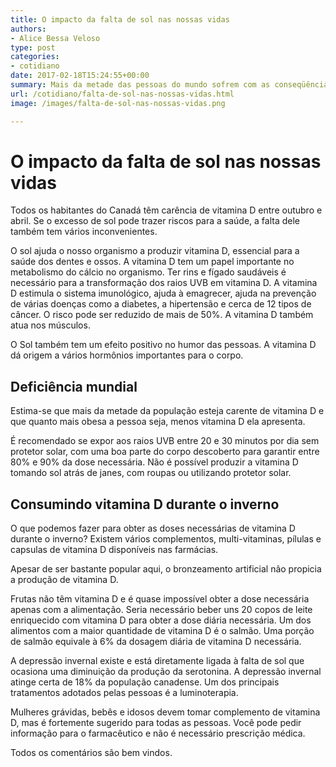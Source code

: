 ```yaml
---
title: O impacto da falta de sol nas nossas vidas
authors:
- Alice Bessa Veloso
type: post
categories:
- cotidiano
date: 2017-02-18T15:24:55+00:00
summary: Mais da metade das pessoas do mundo sofrem com as conseqüências da falta de sol. Descubra porquê é tão importante pegar sol para manter a sua saúde.
url: /cotidiano/falta-de-sol-nas-nossas-vidas.html
image: /images/falta-de-sol-nas-nossas-vidas.png

---
```

# O impacto da falta de sol nas nossas vidas

Todos os habitantes do Canadá têm carência de vitamina D entre outubro e abril.
Se o excesso de sol pode trazer riscos para a saúde, a falta dele também tem vários inconvenientes.

O sol ajuda o nosso organismo a produzir vitamina D, essencial para a saúde dos dentes e ossos. A vitamina D tem um papel importante no metabolismo do cálcio no organismo. Ter rins e fígado saudáveis é necessário para a transformação dos raios UV<span class="text_exposed_show">B em vitamina D. A vitamina D estimula o sistema imunológico, ajuda à emagrecer, ajuda na prevenção de várias doenças como a diabetes, a hipertensão e cerca de 12 tipos de câncer. O risco pode ser reduzido de mais de 50%. A vitamina D também atua nos músculos.</span>

<span class="text_exposed_show">O Sol também tem um efeito positivo no humor das pessoas. A vitamina D dá origem a vários hormônios importantes para o corpo.</span>

## Deficiência mundial

<span class="text_exposed_show">Estima-se que mais da metade da população esteja carente de vitamina D e que quanto mais obesa a pessoa seja, menos vitamina D ela apresenta.</span>

<span class="text_exposed_show">É recomendado se expor aos raios UVB entre 20 e 30 minutos por dia sem protetor solar, com uma boa parte do corpo descoberto para garantir entre 80% e 90% da dose necessária. Não é possível produzir a vitamina D tomando sol atrás de janes, com roupas ou utilizando protetor solar.</span>

## Consumindo vitamina D durante o inverno

<span class="text_exposed_show">O que podemos fazer para obter as doses necessárias de vitamina D durante o inverno? Existem vários complementos, multi-vitaminas, pílulas e capsulas de vitamina D disponíveis nas farmácias.</span>

<span class="text_exposed_show">Apesar de ser bastante popular aqui, o bronzeamento artificial não propicia a produção de vitamina D.</span>

<span class="text_exposed_show">Frutas não têm vitamina D e é quase impossível obter a dose necessária apenas com a alimentação. Seria necessário beber uns 20 copos de leite enriquecido com vitamina D para obter a dose diária necessária. Um dos alimentos com a maior quantidade de vitamina D é o salmão. Uma porção de salmão equivale à 6% da dosagem diária de vitamina D necessária.</span>

<span class="text_exposed_show">A depressão invernal existe e está diretamente ligada à falta de sol que ocasiona uma diminuição da produção da serotonina. A depressão invernal atinge certa de 18% da população canadense. Um dos principais tratamentos adotados pelas pessoas é a luminoterapia.</span>

<span class="text_exposed_show">Mulheres grávidas, bebês e idosos devem tomar complemento de vitamina D, mas é fortemente sugerido para todas as pessoas. Você pode pedir informação para o farmacêutico e não é necessário prescrição médica.</span>

<span class="text_exposed_show">Todos os comentários são bem vindos.</span>